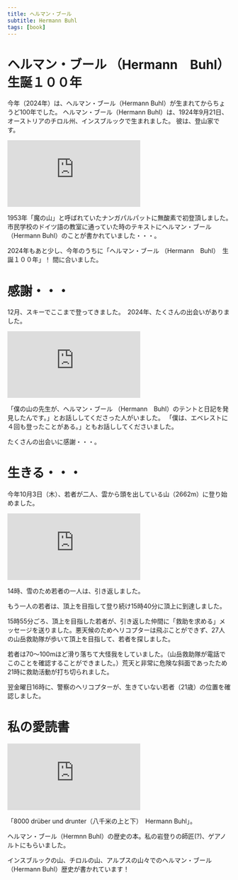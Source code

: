 ```yaml
---
title: ヘルマン・ブール
subtitle: Hermann Buhl
tags: [book]
---
```


# ヘルマン・ブール （Hermann　Buhl）　生誕１００年

今年（2024年）は、ヘルマン・ブール（Hermann Buhl）が生まれてからちょうど100年でした。
ヘルマン・ブール（Hermann Buhl）は、1924年9月21日、オーストリアのチロル州、インスブルックで生まれました。
彼は、登山家です。

![20241209zirbenweg](https://piwigo.schickl.de/i.php?/upload/2024/12/14/20241214132124-c5396ba9-me.jpg)

1953年「魔の山」と呼ばれていたナンガパルパットに無酸素で初登頂しました。　
市民学校のドイツ語の教室に通っていた時のテキストにヘルマン・ブール（Hermann Buhl）のことが書かれていました・・・。

2024年もあと少し、今年のうちに「ヘルマン・ブール （Hermann　Buhl）　生誕１００年」！
間に合いました。


# 感謝・・・

12月、スキーでここまで登ってきました。　2024年、たくさんの出会いがありました。

![20241209seefelderjoch](https://piwigo.schickl.de/i.php?/upload/2024/12/14/20241214132149-2b50591f-me.jpg)

「僕の山の先生が、ヘルマン・ブール （Hermann　Buhl）のテントと日記を発見したんです。」とお話ししてくださった人がいました。
「僕は、エベレストに４回も登ったことがある。」ともお話ししてくださいました。

たくさんの出会いに感謝・・・。


# 生きる・・・

今年10月3日（木）、若者が二人、雲から頭を出している山（2662m）に登り始めました。

![20241209hohemunde](https://piwigo.schickl.de/i.php?/upload/2024/12/14/20241214132225-ac6aa62e-me.jpg)

14時、雪のため若者の一人は、引き返しました。

もう一人の若者は、頂上を目指して登り続け15時40分に頂上に到達しました。

15時55分ごろ、頂上を目指した若者が、引き返した仲間に「救助を求める」メッセージを送りました。悪天候のためヘリコプターは飛ぶことができず、27人の山岳救助隊が歩いて頂上を目指して、若者を探しました。

若者は70〜100mほど滑り落ちて大怪我をしていました。（山岳救助隊が電話でこのことを確認することができました。）荒天と非常に危険な斜面であったため21時に救助活動が打ち切られました。

翌金曜日16時に、警察のヘリコプターが、生きていない若者（21歳）の位置を確認しました。


# 私の愛読書

![20241209buchhermannbuhl](https://piwigo.schickl.de/i.php?/upload/2024/12/14/20241214132416-e1180265-me.jpg)

「8000 drüber und drunter（八千米の上と下）　Hermann Buhl」。

ヘルマン・ブール（Hermnn Buhl）の歴史の本。私の岩登りの師匠(?)、ゲアノルトにもらいました。

インスブルックの山、チロルの山、アルプスの山々でのヘルマン・ブール（Hermann Buhl）歴史が書かれています！


